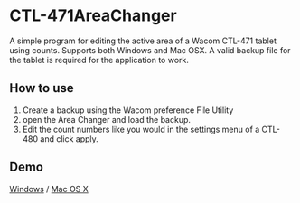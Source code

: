 # CTL-471AreaChanger
A simple program for editing the active area of a Wacom CTL-471 tablet using counts.
Supports both Windows and Mac OSX.
A valid backup file for the tablet is required for the application to work.

## How to use
1. Create a backup using the Wacom preference File Utility
2. open the Area Changer and load the backup.
3. Edit the count numbers like you would in the settings menu of a CTL-480 and click apply.

## Demo
[Windows](https://youtu.be/vC6wkuKBNJo) / [Mac OS X](https://youtu.be/aay5MWElF4g)
